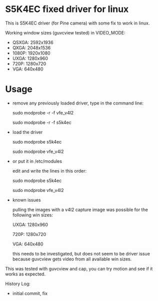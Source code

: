 S5K4EC fixed driver for linux
=============================

This is S5K4EC driver (for Pine camera) with some fix to work in linux.

Working window sizes (guvcview tested) in VIDEO_MODE:
- QSXGA: 2592x1936
- QXGA: 2048x1536
- 1080P: 1920x1080
- UXGA: 1280x960
- 720P: 1280x720
- VGA: 640x480

Usage
=====

- remove any previously loaded driver, type in the command line:


	sudo modprobe -r -f vfe_v4l2

	sudo modprobe -r -f s5k4ec


- load the driver


	sudo modprobe s5k4ec

	sudo modprobe vfe_v4l2


-  or put it in /etc/modules 

	edit and write the lines in this order:


	sudo modprobe s5k4ec

	sudo modprobe vfe_v4l2


* known issues

	pulling the images with a v4l2 capture image was possible for the following win sizes:

	UXGA: 1280x960

	720P: 1280x720

	VGA: 640x480

	this needs to be investigated, but does not seem to be driver issue because guvcview gets video from all available win sizes.

	

This was tested with guvcview and cap, you can try motion and see if it works as expected.

History Log:
* initial commit, fix

